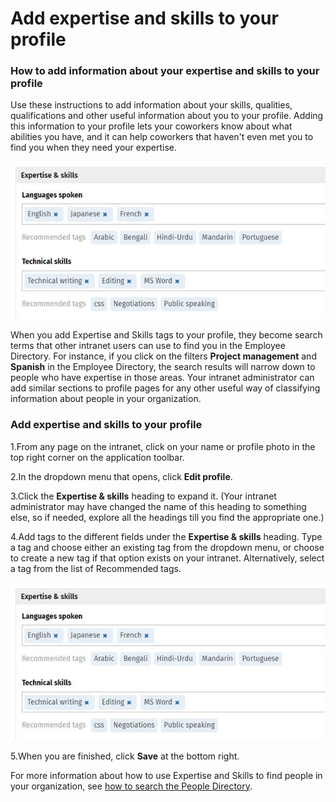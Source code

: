 # Add expertise and skills to your profile

### How to add information about your expertise and skills to your profile

Use these instructions to add information about your skills, qualities, qualifications and other useful information about you to your profile. Adding this information to your profile lets your coworkers know about what abilities you have, and it can help coworkers that haven't even met you to find you when they need your expertise.

![](../../.gitbook/assets/1%20%2880%29.jpg)



When you add Expertise and Skills tags to your profile, they become search terms that other intranet users can use to find you in the Employee Directory. For instance, if you click on the filters **Project management** and **Spanish** in the Employee Directory, the search results will narrow down to people who have expertise in those areas. Your intranet administrator can add similar sections to profile pages for any other useful way of classifying information about people in your organization.

### Add expertise and skills to your profile

1.From any page on the intranet, click on your name or profile photo in the top right corner on the application toolbar.

2.In the dropdown menu that opens, click **Edit profile**.

3.Click the **Expertise & skills** heading to expand it. \(Your intranet administrator may have changed the name of this heading to something else, so if needed, explore all the headings till you find the appropriate one.\)

4.Add tags to the different fields under the **Expertise & skills** heading. Type a tag and choose either an existing tag from the dropdown menu, or choose to create a new tag if that option exists on your intranet. Alternatively, select a tag from the list of Recommended tags.

![](../../.gitbook/assets/1%20%2855%29.jpg)



5.When you are finished, click **Save** at the bottom right.

For more information about how to use Expertise and Skills to find people in your organization, see [how to search the People Directory](../search/search-the-people-directory.md).

